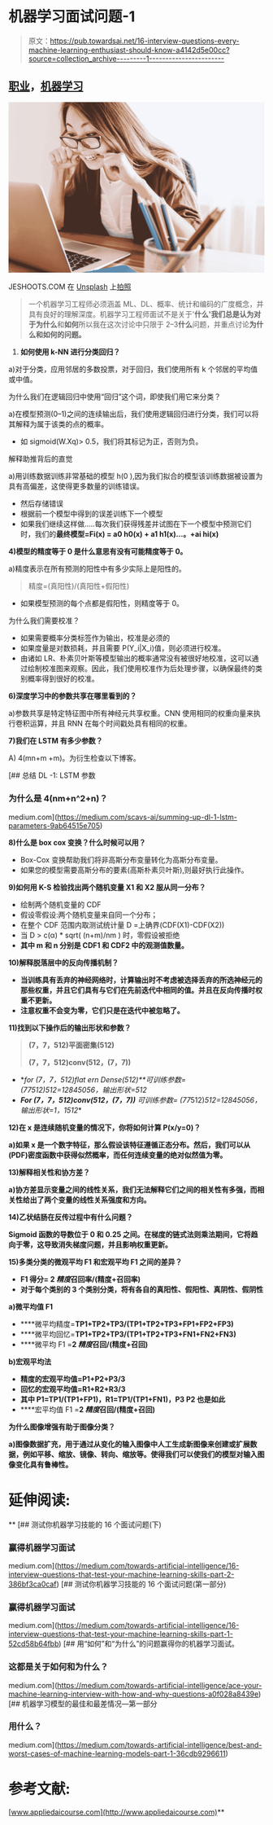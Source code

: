 # 机器学习面试问题-1

> 原文：<https://pub.towardsai.net/16-interview-questions-every-machine-learning-enthusiast-should-know-a4142d5e00cc?source=collection_archive---------1----------------------->

## [职业](https://towardsai.net/p/category/careers)，[机器学习](https://towardsai.net/p/category/machine-learning)

![](img/703a4d0e6fde67a6928cd8de41c2c860.png)

JESHOOTS.COM 在 [Unsplash](https://unsplash.com?utm_source=medium&utm_medium=referral) 上[拍照](https://unsplash.com/@jeshoots?utm_source=medium&utm_medium=referral)

> 一个机器学习工程师必须涵盖 ML、DL、概率、统计和编码的广度概念，并具有良好的理解深度。机器学习工程师面试不是关于'**什么'**我们总是认为对于**为什么**和**如何**所以我在这次讨论中只限于 2–3**什么**问题，并重点讨论**为什么和如何的问题。**

1.  **如何使用 k-NN 进行分类回归？**

a)对于分类，应用邻居的多数投票，对于回归，我们使用所有 k 个邻居的平均值或中值。

为什么我们在逻辑回归中使用“回归”这个词，即使我们用它来分类？

a)在模型预测(0–1)之间的连续输出后，我们使用逻辑回归进行分类，我们可以将其解释为属于该类的点的概率。

*   如 sigmoid(W.Xq)> 0.5，我们将其标记为正，否则为负。

解释助推背后的直觉

a)用训练数据训练非常基础的模型 h(0 ),因为我们拟合的模型该训练数据被设置为具有高偏差，这使得更多数量的训练错误。

*   然后存储错误
*   根据前一个模型中得到的误差训练下一个模型
*   如果我们继续这样做..…每次我们获得残差并试图在下一个模型中预测它们时，我们的**最终模型=Fi(x) = a0 h0(x) + a1 h1(x)…。+ai hi(x)**

**4)模型的精度等于 0 是什么意思有没有可能精度等于 0。**

a)精度表示在所有预测的阳性中有多少实际上是阳性的。

> 精度=(真阳性)/(真阳性+假阳性)

*   如果模型预测的每个点都是假阳性，则精度等于 0。

为什么我们需要校准？

*   如果需要概率分类标签作为输出，校准是必须的
*   如果度量是对数损耗，并且需要 P(Y_i|X_i)值，则必须进行校准。
*   由诸如 LR、朴素贝叶斯等模型输出的概率通常没有被很好地校准，这可以通过绘制校准图来观察。因此，我们使用校准作为后处理步骤，以确保最终的类别概率得到很好的校准。

**6)深度学习中的参数共享在哪里看到的？**

a)参数共享是特定特征图中所有神经元共享权重。CNN 使用相同的权重向量来执行卷积运算，并且 RNN 在每个时间戳处具有相同的权重。

**7)我们在 LSTM 有多少参数？**

A) 4(mn+m +m)。为衍生检查以下博客。

[](https://medium.com/scavs-ai/summing-up-dl-1-lstm-parameters-9ab64515e705) [## 总结 DL -1: LSTM 参数

### 为什么是 4(nm+n^2+n)？

medium.com](https://medium.com/scavs-ai/summing-up-dl-1-lstm-parameters-9ab64515e705) 

**8)什么是 box cox 变换？什么时候可以用？**

*   Box-Cox 变换帮助我们将非高斯分布变量转化为高斯分布变量。
*   如果您的模型需要高斯分布的要素(高斯朴素贝叶斯),则最好执行此操作。

**9)如何用 K-S 检验找出两个随机变量 X1 和 X2 服从同一分布？**

*   绘制两个随机变量的 CDF
*   假设零假设:两个随机变量来自同一个分布；
*   在整个 CDF 范围内取测试统计量 D =上确界(CDF(X1)-CDF(X2))
*   当 D > c(α) * sqrt( (n+m)/nm ) 时，零假设被拒绝
*   **其中 m 和 n 分别是 CDF1 和 CDF2 中的观测值数量。**

****10)解释脱落层中的反向传播机制？****

*   **当训练具有丢弃的神经网络时，计算输出时不考虑被选择丢弃的所选神经元的那些权重，并且它们具有与它们在先前迭代中相同的值。并且在反向传播时权重不更新。**
*   **注意权重不会变为零，它们只是在迭代中被忽略了。**

****11)找到以下操作后的输出形状和参数？****

> **(7，7，512)平面密集(512)**
> 
> **(7，7，512)conv(512，(7，7))**

*   ****for (7，7，512)flat ern Dense(512)**可训练参数= (7*7*512)*512=12845056，输出形状=512**
*   ****For (7，7，512)conv(512，(7，7))** 可训练参数= (7*7*512)*512=12845056，输出形状=1，1512**

****12)在 x 是连续随机变量的情况下，你将如何计算 P(x/y=0)？****

**a)如果 x 是一个数字特征，那么假设该特征遵循正态分布。然后，我们可以从(PDF)密度函数中获得似然概率，而任何连续变量的绝对似然值为零。**

****13)解释相关性和协方差？****

**a)协方差显示变量之间的线性关系，我们无法解释它们之间的相关性有多强，而相关性给出了两个变量的线性关系强度和方向。**

****14)乙状结肠在反传过程中有什么问题？****

**Sigmoid 函数的导数位于 0 和 0.25 之间。在梯度的链式法则乘法期间，它将趋向于零，这导致消失梯度问题，并且影响权重更新。**

****15)多类分类的微观平均 F1 和宏观平均 F1 之间的差异？****

*   **F1 得分= 2 *精度*召回率/(精度+召回率)**
*   **对于每个类别的 3 个类别分类，将有各自的真阳性、假阳性、真阴性、假阴性**

****a)微平均值 F1****

*   ****微平均精度=**TP1+TP2+TP3/(TP1+TP2+TP3+FP1+FP2+FP3)**
*   ****微平均回忆=**TP1+TP2+TP3/(TP1+TP2+TP3+FN1+FN2+FN3)**
*   ****微平均 F1 =**2 *精度*召回/(精度+召回)**

****b)宏观平均法****

*   ****精度的宏观平均值=P1+P2+P3/3****
*   ****回忆的宏观平均值=R1+R2+R3/3****
*   **其中 P1=TP1/(TP1+FP1)，R1=TP1/(TP1+FN1)，P3 P2 也是如此**
*   ****宏平均值 F1 =**2 *精度*召回/(精度+召回)**

**为什么图像增强有助于图像分类？**

**a)图像数据扩充，用于通过从变化的输入图像中人工生成新图像来创建或扩展数据，例如平移、缩放、镜像、转向、缩放等。使得我们可以使我们的模型对输入图像变化具有鲁棒性。**

# ****延伸阅读:****

**[](https://medium.com/towards-artificial-intelligence/16-interview-questions-that-test-your-machine-learning-skills-part-2-386bf3ca0caf) [## 测试你机器学习技能的 16 个面试问题(下)

### 赢得机器学习面试

medium.com](https://medium.com/towards-artificial-intelligence/16-interview-questions-that-test-your-machine-learning-skills-part-2-386bf3ca0caf) [](https://medium.com/towards-artificial-intelligence/16-interview-questions-that-test-your-machine-learning-skills-part-1-52cd58b64fbb) [## 测试你机器学习技能的 16 个面试问题(第一部分)

### 赢得机器学习面试

medium.com](https://medium.com/towards-artificial-intelligence/16-interview-questions-that-test-your-machine-learning-skills-part-1-52cd58b64fbb) [](https://medium.com/towards-artificial-intelligence/ace-your-machine-learning-interview-with-how-and-why-questions-a0f028a8439e) [## 用“如何”和“为什么”的问题赢得你的机器学习面试。

### 这都是关于如何和为什么？

medium.com](https://medium.com/towards-artificial-intelligence/ace-your-machine-learning-interview-with-how-and-why-questions-a0f028a8439e) [](https://medium.com/towards-artificial-intelligence/best-and-worst-cases-of-machine-learning-models-part-1-36cdb9296611) [## 机器学习模型的最佳和最差情况—第一部分

### 用什么？

medium.com](https://medium.com/towards-artificial-intelligence/best-and-worst-cases-of-machine-learning-models-part-1-36cdb9296611) 

# **参考文献:**

[www.appliedaicourse.com](http://www.appliedaicourse.com)**